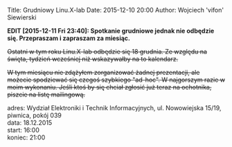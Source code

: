 Title: Grudniowy Linu.X-lab
Date: 2015-12-10 20:00
Author: Wojciech 'vifon' Siewierski

**EDIT [2015-12-11 Fri 23:40]: Spotkanie grudniowe jednak nie odbędzie
  się. Przepraszam i zapraszam za miesiąc.**

<s>Ostatni w tym roku Linu.X-lab odbędzie się 18 grudnia. Ze względu
na święta, tydzień wcześniej niż wskazywałby na to kalendarz.</s>

<s>W tym miesiącu nie zdążyłem zorganizować żadnej prezentacji, ale
możecie spodziewać się czegoś szybkiego "ad-hoc". W najgorszym razie w
moim wykonaniu. Jeśli ktoś by się chciał zgłosić już teraz na
ochotnika, piszcie na listę mailingową.</s>

adres: Wydział Elektroniki i Technik Informacyjnych, ul. Nowowiejska 15/19, piwnica, pokój 039  
data: 18.12.2015  
start: 16:00  
koniec: 21:00
